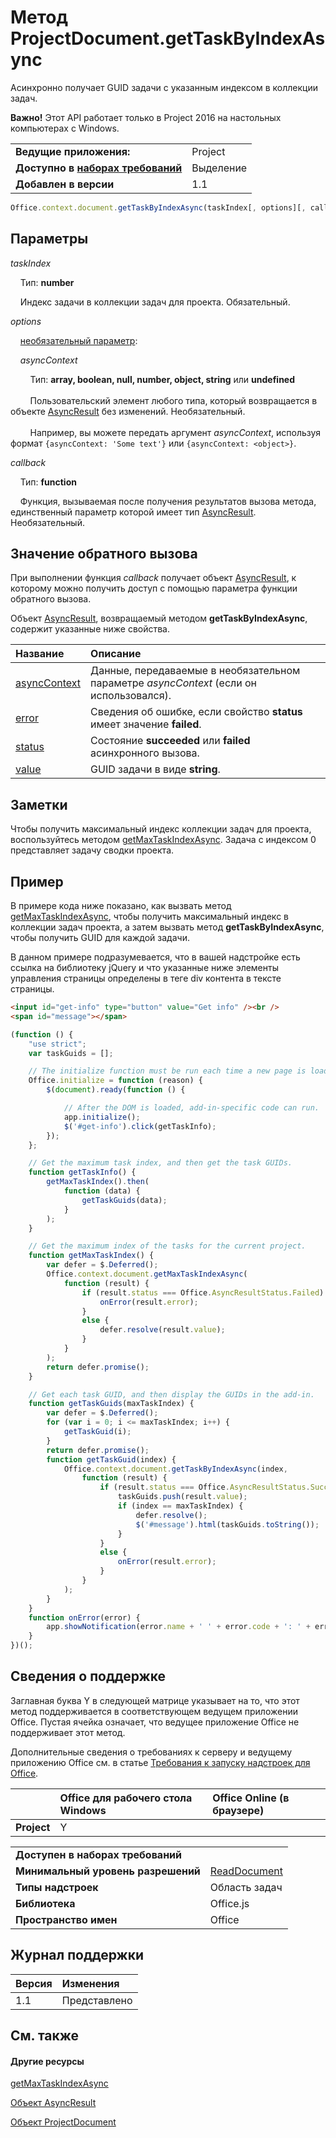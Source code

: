 

# Метод ProjectDocument.getTaskByIndexAsync
Асинхронно получает GUID задачи с указанным индексом в коллекции задач.

**Важно!** Этот API работает только в Project 2016 на настольных компьютерах с Windows.

|||
|:-----|:-----|
|**Ведущие приложения:**|Project|
|**Доступно в [наборах требований](../../docs/overview/specify-office-hosts-and-api-requirements.md)**|Выделение|
|**Добавлен в версии**|1.1|

```js
Office.context.document.getTaskByIndexAsync(taskIndex[, options][, callback]);
```


## Параметры

_taskIndex_<br/>
&nbsp;&nbsp;&nbsp;&nbsp;Тип: **number**

&nbsp;&nbsp;&nbsp;&nbsp;Индекс задачи в коллекции задач для проекта. Обязательный.

    
_options_<br/>
&nbsp;&nbsp;&nbsp;&nbsp;[необязательный параметр](../../docs/develop/asynchronous-programming-in-office-add-ins.md#passing-optional-parameters-to-asynchronous-methods):


&nbsp;&nbsp;&nbsp;&nbsp;_asyncContext_<br/>
&nbsp;&nbsp;&nbsp;&nbsp;&nbsp;&nbsp;&nbsp;&nbsp;Тип: **array, boolean, null, number, object, string** или **undefined**<br/></br>&nbsp;&nbsp;&nbsp;&nbsp;&nbsp;&nbsp;&nbsp;&nbsp;Пользовательский элемент любого типа, который возвращается в объекте [AsyncResult](../../reference/shared/asyncresult.md) без изменений. Необязательный.</br></br>&nbsp;&nbsp;&nbsp;&nbsp;&nbsp;&nbsp;&nbsp;&nbsp;Например, вы можете передать аргумент _asyncContext_, используя формат `{asyncContext: 'Some text'}` или `{asyncContext: <object>}`.

_callback_<br/>
&nbsp;&nbsp;&nbsp;&nbsp;Тип: **function**

&nbsp;&nbsp;&nbsp;&nbsp;Функция, вызываемая после получения результатов вызова метода, единственный параметр которой имеет тип [AsyncResult](../../reference/shared/asyncresult.md). Необязательный.


## Значение обратного вызова

При выполнении функция _callback_ получает объект [AsyncResult](../../reference/shared/asyncresult.md), к которому можно получить доступ с помощью параметра функции обратного вызова.

Объект [AsyncResult](../../reference/shared/asyncresult.md), возвращаемый методом **getTaskByIndexAsync**, содержит указанные ниже свойства.


|**Название**|**Описание**|
|:-----|:-----|
|[asyncContext](../../reference/shared/asyncresult.asynccontext.md)|Данные, передаваемые в необязательном параметре _asyncContext_ (если он использовался).|
|[error](../../reference/shared/asyncresult.error.md)|Сведения об ошибке, если свойство **status** имеет значение **failed**.|
|[status](../../reference/shared/asyncresult.status.md)|Состояние **succeeded** или **failed** асинхронного вызова.|
|[value](../../reference/shared/asyncresult.value.md)|GUID задачи в виде **string**.|

## Заметки

Чтобы получить максимальный индекс коллекции задач для проекта, воспользуйтесь методом [getMaxTaskIndexAsync](../../reference/shared/projectdocument.getmaxtaskindexasync.md). Задача с индексом 0 представляет задачу сводки проекта.


## Пример

В примере кода ниже показано, как вызвать метод [getMaxTaskIndexAsync](../../reference/shared/projectdocument.getmaxtaskindexasync.md), чтобы получить максимальный индекс в коллекции задач проекта, а затем вызвать метод **getTaskByIndexAsync**, чтобы получить GUID для каждой задачи.

В данном примере подразумевается, что в вашей надстройке есть ссылка на библиотеку jQuery и что указанные ниже элементы управления страницы определены в теге div контента в тексте страницы.




```HTML
<input id="get-info" type="button" value="Get info" /><br />
<span id="message"></span>
```




```js
(function () {
    "use strict";
    var taskGuids = [];

    // The initialize function must be run each time a new page is loaded.
    Office.initialize = function (reason) {
        $(document).ready(function () {

            // After the DOM is loaded, add-in-specific code can run.
            app.initialize();
            $('#get-info').click(getTaskInfo);
        });
    };

    // Get the maximum task index, and then get the task GUIDs.
    function getTaskInfo() {
        getMaxTaskIndex().then(
            function (data) {
                getTaskGuids(data);
            }
        );
    }

    // Get the maximum index of the tasks for the current project.
    function getMaxTaskIndex() {
        var defer = $.Deferred();
        Office.context.document.getMaxTaskIndexAsync(
            function (result) {
                if (result.status === Office.AsyncResultStatus.Failed) {
                    onError(result.error);
                }
                else {
                    defer.resolve(result.value);
                }
            }
        );
        return defer.promise();
    }

    // Get each task GUID, and then display the GUIDs in the add-in.
    function getTaskGuids(maxTaskIndex) {
        var defer = $.Deferred();
        for (var i = 0; i <= maxTaskIndex; i++) {
            getTaskGuid(i);
        }
        return defer.promise();
        function getTaskGuid(index) {
            Office.context.document.getTaskByIndexAsync(index,
                function (result) {
                    if (result.status === Office.AsyncResultStatus.Succeeded) {
                        taskGuids.push(result.value);
                        if (index == maxTaskIndex) {
                            defer.resolve();
                            $('#message').html(taskGuids.toString());
                        }
                    }
                    else {
                        onError(result.error);
                    }
                }
            );
        }
    }
    function onError(error) {
        app.showNotification(error.name + ' ' + error.code + ': ' + error.message);
    }
})();
```


## Сведения о поддержке


Заглавная буква Y в следующей матрице указывает на то, что этот метод поддерживается в соответствующем ведущем приложении Office. Пустая ячейка означает, что ведущее приложение Office не поддерживает этот метод.

Дополнительные сведения о требованиях к серверу и ведущему приложению Office см. в статье [Требования к запуску надстроек для Office](../../docs/overview/requirements-for-running-office-add-ins.md).


||**Office для рабочего стола Windows**|**Office Online (в браузере)**|
|:-----|:-----|:-----|
|**Project**|Y||

|||
|:-----|:-----|
|**Доступен в наборах требований**||
|**Минимальный уровень разрешений**|[ReadDocument](../../docs/develop/requesting-permissions-for-api-use-in-content-and-task-pane-add-ins.md)|
|**Типы надстроек**|Область задач|
|**Библиотека**|Office.js|
|**Пространство имен**|Office|

## Журнал поддержки

|**Версия**|**Изменения**|
|:-----|:-----|
|1.1|Представлено|

## См. также



#### Другие ресурсы


[getMaxTaskIndexAsync](../../reference/shared/projectdocument.getmaxtaskindexasync.md)
[Объект AsyncResult](../../reference/shared/asyncresult.md)
[Объект ProjectDocument](../../reference/shared/projectdocument.projectdocument.md)
